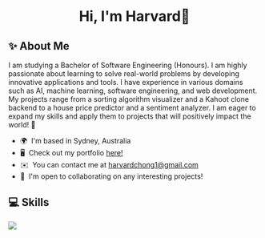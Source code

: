 <h1 align="center">Hi, I'm Harvard👋</h1>

## ✨ About Me

I am studying a Bachelor of Software Engineering (Honours). I am highly passionate about learning to solve real-world problems by developing innovative applications and tools. I have experience in various domains such as AI, machine learning, software engineering, and web development. My projects range from a sorting algorithm visualizer and a Kahoot clone backend to a house price predictor and a sentiment analyzer. I am eager to expand my skills and apply them to projects that will positively impact the world! 🚀

*   🌍  I'm based in Sydney, Australia
*   🖥️  Check out my portfolio [here!](http://froxzen.github.io/My-Portfolio/)
*   ✉️  You can contact me at [harvardchong1@gmail.com](mailto:harvardchong1@gmail.com)
*   🤝  I'm open to collaborating on any interesting projects!

## 💻 Skills

<img src="https://skillicons.dev/icons?i=html,css,javascript,typescript,react,nodejs,express,jest,c,cpp,java,py,github,git" />
                    

